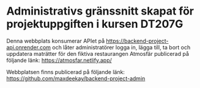 <h1>Administrativs gränssnitt skapat för projektuppgiften i kursen DT207G</h1>

Denna webbplats konsumerar APIet på https://backend-project-api.onrender.com och låter administratörer logga in, lägga till, ta bort och uppdatera maträtter för den fiktiva restaurangen Atmosfär publicerad på följande länk: https://atmosfar.netlify.app/

Webbplatsen finns publicerad på följande länk: https://github.com/maxdeekay/backend-project-admin
